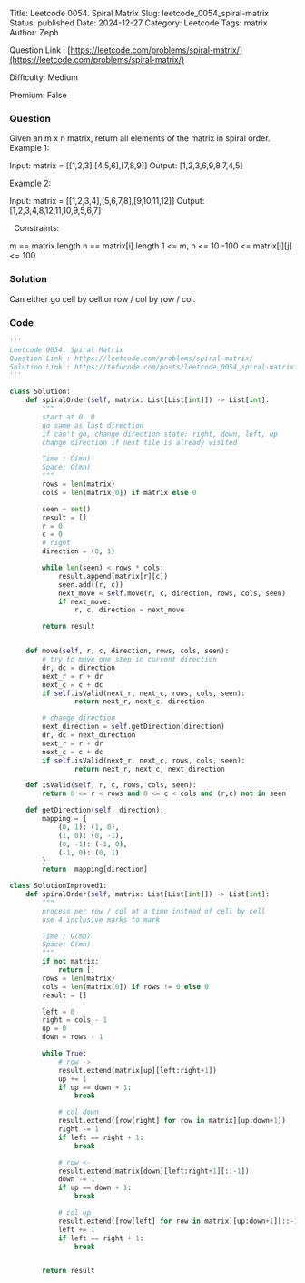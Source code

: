 Title: Leetcode 0054. Spiral Matrix
Slug: leetcode_0054_spiral-matrix
Status: published
Date: 2024-12-27
Category: Leetcode
Tags: matrix
Author: Zeph

Question Link : [https://leetcode.com/problems/spiral-matrix/](https://leetcode.com/problems/spiral-matrix/)

Difficulty: Medium

Premium: False

### Question
Given an m x n matrix, return all elements of the matrix in spiral order.
 
Example 1:


Input: matrix = [[1,2,3],[4,5,6],[7,8,9]]
Output: [1,2,3,6,9,8,7,4,5]

Example 2:


Input: matrix = [[1,2,3,4],[5,6,7,8],[9,10,11,12]]
Output: [1,2,3,4,8,12,11,10,9,5,6,7]

 
Constraints:

m == matrix.length
n == matrix[i].length
1 <= m, n <= 10
-100 <= matrix[i][j] <= 100

### Solution

Can either go cell by cell or row / col by row / col. 


### Code
```python
'''
Leetcode 0054. Spiral Matrix
Question Link : https://leetcode.com/problems/spiral-matrix/
Solution Link : https://tofucode.com/posts/leetcode_0054_spiral-matrix.html
'''

class Solution:
    def spiralOrder(self, matrix: List[List[int]]) -> List[int]:
        """
        start at 0, 0
        go same as last direction
        if can't go, change direction state: right, down, left, up
        change direction if next tile is already visited

        Time : O(mn)
        Space: O(mn)
        """
        rows = len(matrix)
        cols = len(matrix[0]) if matrix else 0

        seen = set()
        result = []
        r = 0
        c = 0
        # right
        direction = (0, 1)

        while len(seen) < rows * cols:
            result.append(matrix[r][c])
            seen.add((r, c))
            next_move = self.move(r, c, direction, rows, cols, seen)
            if next_move:
                r, c, direction = next_move

        return result


    def move(self, r, c, direction, rows, cols, seen):
        # try to move one step in current direction
        dr, dc = direction
        next_r = r + dr
        next_c = c + dc
        if self.isValid(next_r, next_c, rows, cols, seen):
                return next_r, next_c, direction

        # change direction
        next_direction = self.getDirection(direction)
        dr, dc = next_direction
        next_r = r + dr
        next_c = c + dc
        if self.isValid(next_r, next_c, rows, cols, seen):
                return next_r, next_c, next_direction

    def isValid(self, r, c, rows, cols, seen):
        return 0 <= r < rows and 0 <= c < cols and (r,c) not in seen

    def getDirection(self, direction):
        mapping = {
            (0, 1): (1, 0),
            (1, 0): (0, -1),
            (0, -1): (-1, 0),
            (-1, 0): (0, 1)
        }
        return  mapping[direction]

class SolutionImproved1:
    def spiralOrder(self, matrix: List[List[int]]) -> List[int]:
        """
        process per row / col at a time instead of cell by cell
        use 4 inclusive marks to mark

        Time : O(mn)
        Space: O(mn)
        """
        if not matrix:
            return []
        rows = len(matrix)
        cols = len(matrix[0]) if rows != 0 else 0
        result = []

        left = 0
        right = cols - 1
        up = 0
        down = rows - 1

        while True:
            # row ->
            result.extend(matrix[up][left:right+1])
            up += 1
            if up == down + 1:
                break

            # col down
            result.extend([row[right] for row in matrix][up:down+1])
            right -= 1
            if left == right + 1:
                break

            # row <-
            result.extend(matrix[down][left:right+1][::-1])
            down -= 1
            if up == down + 1:
                break

            # col up
            result.extend([row[left] for row in matrix][up:down+1][::-1])
            left += 1
            if left == right + 1:
                break


        return result
```


